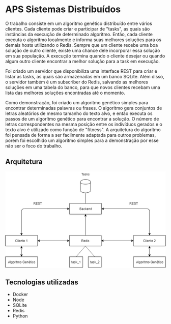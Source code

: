 # APS Sistemas Distribuídos

O trabalho consiste em um algoritmo genético distribuído entre vários clientes. Cada cliente pode criar e participar de "tasks", as quais são instâncias da execução de determinado algoritmo. Então, cada cliente executa o algoritmo localmente e informa suas melhores soluções para os demais hosts utilizando o Redis. Sempre que um cliente recebe uma boa solução de outro cliente, existe uma chance dele incorporar essa solução em sua população. A execução termina quando o cliente desejar ou quando algum outro cliente encontrar a melhor solução para a task em execução.

Foi criado um servidor que disponibiliza uma interface REST para criar e listar as tasks, as quais são armazenadas em um banco SQLite. Além disso, o servidor também é um subscriber do Redis, salvando as melhores soluções em uma tabela do banco, para que novos clientes recebam uma lista das melhores soluções encontradas até o momento.

Como demonstração, foi criado um algoritmo genético simples para encontrar determinadas palavras ou frases. O algoritmo gera conjuntos de letras aleatórios de mesmo tamanho do texto alvo, e então executa os passos de um algorítmo genético para encontrar a solução. O número de letras correspondentes na mesma posição entre os indivíduos gerados e o texto alvo é utilizado como função de "fitness". A arquitetura do algorítmo foi pensada de forma a ser facilmente adaptada para outros problemas, porém foi escolhido um algoritmo simples para a demonstração por esse não ser o foco do trabalho.

## Arquitetura

![Arquitetura](arch.png)

## Tecnologias utilizadas

- Docker
- Node
- SQLite
- Redis
- Python